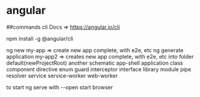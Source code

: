 # angular


##commands cli
Docs => https://angular.io/cli

npm install -g @angular/cli

ng new my-app => create new app complete, with e2e, etc
ng generate application my-app2 => creates new app complete, with e2e, etc into folder default(newProjectRoot)
another schematic
	app-shell
    application
    class
    component
    directive
    enum
    guard
    interceptor
    interface
    library
    module
    pipe
    resolver
    service
    service-worker
    web-worker

to start
ng serve
    with --open start browser